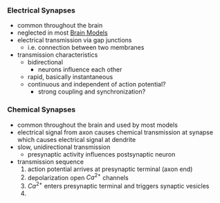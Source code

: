 ### Electrical Synapses
+ common throughout the brain
+ neglected in most [Brain Models](../Brain%20Models/Brain%20Models.md)
+ electrical transmission via gap junctions
	+ i.e. connection between two membranes
+ transmission characteristics
	+ bidirectional
		+ neurons influence each other
	+ rapid, basically instantaneous
	+ continuous and independent of action potential?
		+ strong coupling and synchronization?

### Chemical Synapses
+ common throughout the brain and used by most models
+ electrical signal from axon causes chemical transmission at synapse which causes electrical signal at dendrite
+ slow, unidirectional transmission
	+ presynaptic activity influences postsynaptic neuron
+ transmission sequence
	1. action potential arrives at presynaptic terminal (axon end)
	2. depolarization open $Ca^{2+}$ channels
	3. $Ca^{2+}$ enters presynaptic terminal and triggers synaptic vesicles
	4. 